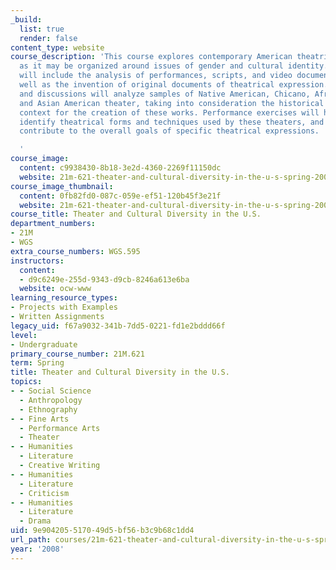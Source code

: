 ```yaml
---
_build:
  list: true
  render: false
content_type: website
course_description: 'This course explores contemporary American theatrical expression
  as it may be organized around issues of gender and cultural identity. This exploration
  will include the analysis of performances, scripts, and video documentation, as
  well as the invention of original documents of theatrical expression. Class lectures
  and discussions will analyze samples of Native American, Chicano, African American,
  and Asian American theater, taking into consideration the historical and political
  context for the creation of these works. Performance exercises will help students
  identify theatrical forms and techniques used by these theaters, and how these techniques
  contribute to the overall goals of specific theatrical expressions.

  '
course_image:
  content: c9938430-8b18-3e2d-4360-2269f11150dc
  website: 21m-621-theater-and-cultural-diversity-in-the-u-s-spring-2008
course_image_thumbnail:
  content: 0fb82fd0-087c-059e-ef51-120b45f3e21f
  website: 21m-621-theater-and-cultural-diversity-in-the-u-s-spring-2008
course_title: Theater and Cultural Diversity in the U.S.
department_numbers:
- 21M
- WGS
extra_course_numbers: WGS.595
instructors:
  content:
  - d9c6249e-255d-9343-d9cb-8246a613e6ba
  website: ocw-www
learning_resource_types:
- Projects with Examples
- Written Assignments
legacy_uid: f67a9032-341b-7dd5-0221-fd1e2bddd66f
level:
- Undergraduate
primary_course_number: 21M.621
term: Spring
title: Theater and Cultural Diversity in the U.S.
topics:
- - Social Science
  - Anthropology
  - Ethnography
- - Fine Arts
  - Performance Arts
  - Theater
- - Humanities
  - Literature
  - Creative Writing
- - Humanities
  - Literature
  - Criticism
- - Humanities
  - Literature
  - Drama
uid: 9e904205-5170-49d5-bf56-b3c9b68c1dd4
url_path: courses/21m-621-theater-and-cultural-diversity-in-the-u-s-spring-2008
year: '2008'
---
```


